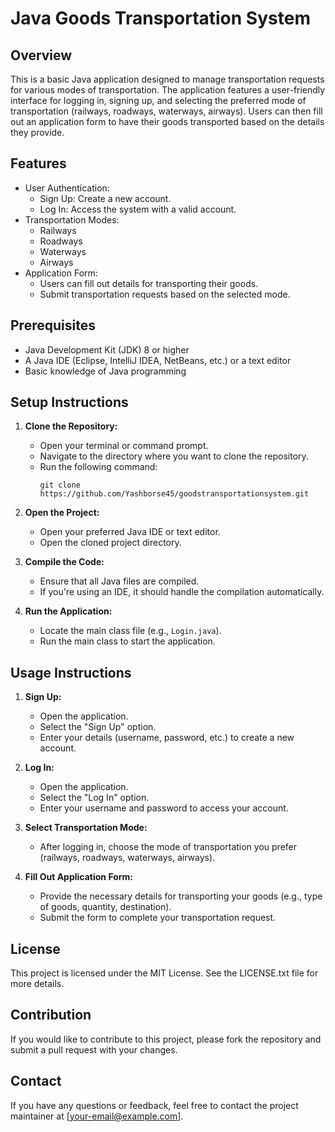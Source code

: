 # Java Goods Transportation System

## Overview
This is a basic Java application designed to manage transportation requests for various modes of transportation. The application features a user-friendly interface for logging in, signing up, and selecting the preferred mode of transportation (railways, roadways, waterways, airways). Users can then fill out an application form to have their goods transported based on the details they provide.

## Features
- User Authentication:
  - Sign Up: Create a new account.
  - Log In: Access the system with a valid account.
- Transportation Modes:
  - Railways
  - Roadways
  - Waterways
  - Airways
- Application Form:
  - Users can fill out details for transporting their goods.
  - Submit transportation requests based on the selected mode.

## Prerequisites
- Java Development Kit (JDK) 8 or higher
- A Java IDE (Eclipse, IntelliJ IDEA, NetBeans, etc.) or a text editor
- Basic knowledge of Java programming

## Setup Instructions
1. **Clone the Repository:**
   - Open your terminal or command prompt.
   - Navigate to the directory where you want to clone the repository.
   - Run the following command:
     ```
     git clone https://github.com/Yashborse45/goodstransportationsystem.git
     ```

2. **Open the Project:**
   - Open your preferred Java IDE or text editor.
   - Open the cloned project directory.

3. **Compile the Code:**
   - Ensure that all Java files are compiled.
   - If you're using an IDE, it should handle the compilation automatically.

4. **Run the Application:**
   - Locate the main class file (e.g., `Login.java`).
   - Run the main class to start the application.

## Usage Instructions
1. **Sign Up:**
   - Open the application.
   - Select the "Sign Up" option.
   - Enter your details (username, password, etc.) to create a new account.

2. **Log In:**
   - Open the application.
   - Select the "Log In" option.
   - Enter your username and password to access your account.

3. **Select Transportation Mode:**
   - After logging in, choose the mode of transportation you prefer (railways, roadways, waterways, airways).

4. **Fill Out Application Form:**
   - Provide the necessary details for transporting your goods (e.g., type of goods, quantity, destination).
   - Submit the form to complete your transportation request.

## License
This project is licensed under the MIT License. See the LICENSE.txt file for more details.

## Contribution
If you would like to contribute to this project, please fork the repository and submit a pull request with your changes.

## Contact
If you have any questions or feedback, feel free to contact the project maintainer at [your-email@example.com].

